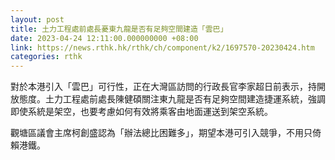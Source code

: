 ```yaml
---
layout: post
title: 土力工程處前處長憂東九龍是否有足夠空間建造「雲巴」
date: 2023-04-24 12:11:00.000000000 +08:00
link: https://news.rthk.hk/rthk/ch/component/k2/1697570-20230424.htm
categories: rthk
---
```


對於本港引入「雲巴」可行性，正在大灣區訪問的行政長官李家超日前表示，持開放態度。土力工程處前處長陳健碩關注東九龍是否有足夠空間建造捷運系統，強調即使系統是架空，也要考慮如何有效將乘客由地面運送到架空系統。

觀塘區議會主席柯創盛認為「辦法總比困難多」，期望本港可引入競爭，不用只倚賴港鐵。
